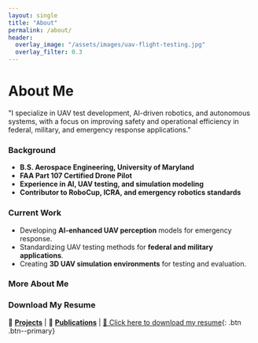 ```yaml
---
layout: single
title: "About"
permalink: /about/
header:
  overlay_image: "/assets/images/uav-flight-testing.jpg"
  overlay_filter: 0.3
---
```


# **About Me**  
"I specialize in UAV test development, AI-driven robotics, and autonomous systems, with a focus on improving safety and operational efficiency in federal, military, and emergency response applications."

### **Background**
- **B.S. Aerospace Engineering, University of Maryland**
- **FAA Part 107 Certified Drone Pilot**
- **Experience in AI, UAV testing, and simulation modeling**
- **Contributor to RoboCup, ICRA, and emergency robotics standards**

### **Current Work**
- Developing **AI-enhanced UAV perception** models for emergency response.
- Standardizing UAV testing methods for **federal and military applications**.
- Creating **3D UAV simulation environments** for testing and evaluation.

### **More About Me**
### Download My Resume

 📂 **[Projects](./projects/)** | 📢 **[Publications](./publications/)** | 
[📄 Click here to download my resume](https://alexfraley.com/assets/resume.pdf){: .btn .btn--primary}